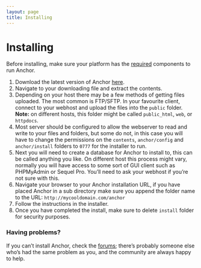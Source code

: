 ```yaml
---
layout: page
title: Installing
---
```


# Installing

Before installing, make sure your platform has the [required](/docs/getting-started/requirements) components to run Anchor.

1.	Download the latest version of Anchor [here](//anchorcms.com/download).
2.	Navigate to your downloading file and extract the contents.
3.	Depending on your host there may be a few methods of getting files uploaded.
	The most common is FTP/SFTP. In your favourite client, connect to your webhost
	and upload the files into the `public` folder. **Note:** on different hosts,
	this folder might be called `public_html`, `web`, or `httpdocs`.
4.	Most server should be configured to allow the webserver to read and write to
	your files and folders, but some do not, in this case you will have to change
	the permissions on the `contents`, `anchor/config` and `anchor/install` folders to `0777` for
	the installer to run.
5.	Next you will need to create a database for Anchor to install to, this can
	be called anything you like. On different host this process might vary,
	normally you will have access to some sort of GUI client such as PHPMyAdmin
	or Sequel Pro. You’ll need to ask your webhost if you’re not sure with this.
6.	Navigate your browser to your Anchor installation URL, if you have placed Anchor
	in a sub directory make sure you append the folder name to the URL: `http://mycooldomain.com/anchor`
7.  Follow the instructions in the installer.
8.	Once you have completed the install, make sure to delete `install` folder for
    security purposes.

### Having problems?

If you can’t install Anchor, check the [forums](//forums.anchorcms.com); there’s
probably someone else who’s had the same problem as you, and the community are
always happy to help.
